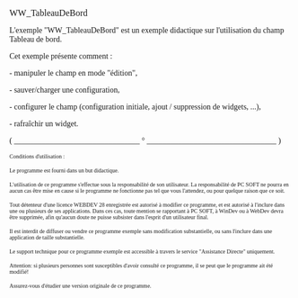   
<span style="font-family:Arial sans-serif;font-size:16px;">WW\_TableauDeBord</span>

  
<span style="font-family:Arial sans-serif;font-size:14px;">L'exemple "WW\_TableauDeBord" est un exemple didactique sur l'utilisation du champ Tableau de bord.</span>

<span style="font-family:Arial sans-serif;font-size:14px;">Cet exemple présente comment :</span>

<span style="font-family:Arial sans-serif;font-size:14px;">- manipuler le champ en mode "édition",</span>

<span style="font-family:Arial sans-serif;font-size:14px;">- sauver/charger une configuration,</span>

<span style="font-family:Arial sans-serif;font-size:14px;">- configurer le champ (configuration initiale, ajout / suppression de widgets, ...),</span>

<span style="font-family:Arial sans-serif;font-size:14px;">- rafraîchir un widget. </span>

  
  
<span style="font-family:Arial sans-serif;font-size:14px;">( \_\_\_\_\_\_\_\_\_\_\_\_\_\_\_\_\_\_\_\_\_\_\_\_\_\_\_\_\_\_\_\_ ° \_\_\_\_\_\_\_\_\_\_\_\_\_\_\_\_\_\_\_\_\_\_\_\_\_\_\_\_\_\_\_\_\_ )</span>

  
<span style="font-family:Arial sans-serif;font-size:10px;">Conditions d'utilisation :</span>

<span style="font-family:Arial sans-serif;font-size:10px;">Le programme est fourni dans un but didactique.</span>

<span style="font-family:Arial sans-serif;font-size:10px;">L'utilisation de ce programme s'effectue sous la responsabilité de son utilisateur. La responsabilité de PC SOFT ne pourra en aucun cas être mise en cause si le programme ne fonctionne pas tel que vous l'attendez, ou pour quelque raison que ce soit. </span>

<span style="font-family:Arial sans-serif;font-size:10px;">Tout détenteur d'une licence WEBDEV 28 enregistrée est autorisé à modifier ce programme, et est autorisé à l'inclure dans une ou plusieurs de ses applications. Dans ces cas, toute mention se rapportant à PC SOFT, à WinDev ou à WebDev devra être supprimée, afin qu'aucun doute ne puisse subsister dans l'esprit d'un utilisateur final.</span>

<span style="font-family:Arial sans-serif;font-size:10px;">Il est interdit de diffuser ou vendre ce programme exemple sans modification substantielle, ou sans l'inclure dans une application de taille substantielle.</span>

<span style="font-family:Arial sans-serif;font-size:10px;">Le support technique pour ce programme exemple est accessible à travers le service "Assistance Directe" uniquement.</span>

<span style="font-family:Arial sans-serif;font-size:10px;">Attention: si plusieurs personnes sont susceptibles d'avoir consulté ce programme, il se peut que le programme ait été modifié! </span>

<span style="font-family:Arial sans-serif;font-size:10px;">Assurez-vous d'étudier une version originale de ce programme.</span>

  
  